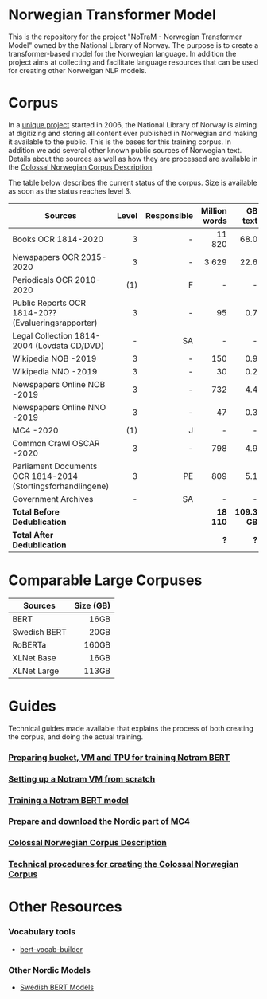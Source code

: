 # Norwegian Transformer Model
This is the repository for the project "NoTraM - Norwegian Transformer Model" owned by the National Library of Norway. The purpose is to create a transformer-based model for the Norwegian language. In addition the project aims at collecting and facilitate language resources that can be used for creating other Norweigan NLP models.

# Corpus
In a [unique project](https://www.zdnet.com/article/norways-petabyte-plan-store-everything-ever-published-in-a-1000-year-archive/) started in 2006, the National Library of Norway is aiming at digitizing and storing all content ever published in Norwegian and making it available to the public. This is the bases for this training corpus. In addition we add several other known public sources of Norwegian text. Details about the sources as well as how they are processed are available in the [Colossal Norwegian Corpus Description](https://github.com/NBAiLab/notram/blob/master/guides/corpus_description.md).

The table below describes the current status of the corpus. Size is available as soon as the status reaches level 3.

| Sources  |  Level | Responsible | Million words | GB text |
| -------- |  -----:|  -----:| -----:| -----:|
| Books OCR 1814-2020| 3 | - | 11 820| 68.0 |
| Newspapers OCR 2015-2020| 3 | - | 3 629 | 22.6 |
| Periodicals OCR 2010-2020 | (1) |  F | - | - |
| Public Reports OCR 1814-20?? (Evalueringsrapporter) | 3 |  - | 95 | 0.7 |
| Legal Collection 1814-2004 (Lovdata CD/DVD) | - |  SA | - | - |
| Wikipedia NOB -2019  | 3 |  - | 150 | 0.9 |
| Wikipedia NNO -2019 | 3 |  - | 30 | 0.2 |
| Newspapers Online NOB -2019 | 3 |  - | 732 | 4.4 |
| Newspapers Online NNO -2019 | 3 |  - | 47 | 0.3 |
| MC4 -2020 | (1) |  J | - | - |
| Common Crawl OSCAR -2020 | 3 |  - | 798 | 4.9 |
| Parliament Documents OCR 1814-2014 (Stortingsforhandlingene)  | 3 |  PE | 809 | 5.1 |
| Government Archives  | - |  SA | - | - |
| **Total Before Dedublication**  |  |   | **18 110** | **109.3 GB** |
| **Total After Dedublication**  |  |   | **?** | **?** |

# Comparable Large Corpuses
| Sources  |  Size (GB) |
| -------- |  -----:| 
| BERT | 16GB |
| Swedish BERT | 20GB |
| RoBERTa | 160GB |
| XLNet Base | 16GB |
| XLNet Large | 113GB |

# Guides
Technical guides made available that explains the process of both creating the corpus, and doing the actual training. 
### [Preparing bucket, VM and TPU for training Notram BERT](https://github.com/NBAiLab/notram/blob/master/guides/setting_up_machines_for_training.md)
### [Setting up a Notram VM from scratch](https://github.com/NBAiLab/notram/blob/master/guides/set_up_vm.md)
### [Training a Notram BERT model](https://github.com/NBAiLab/notram/blob/master/guides/start_training.md)
### [Prepare and download the Nordic part of MC4](https://github.com/NBAiLab/notram/blob/master/guides/prepare_common_crawl.md)
### [Colossal Norwegian Corpus Description](https://github.com/NBAiLab/notram/blob/master/guides/corpus_description.md)
### [Technical procedures for creating the Colossal Norwegian Corpus](https://github.com/NBAiLab/notram/blob/master/guides/creating_corpus.md)

# Other Resources
### Vocabulary tools
* [bert-vocab-builder](https://github.com/kwonmha/bert-vocab-builder)

### Other Nordic Models
* [Swedish BERT Models](https://github.com/Kungbib/swedish-bert-models)
